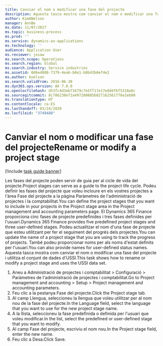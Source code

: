 ```yaml
---
title: Canviar el nom o modificar una fase del projecte
description: Aquesta tasca mostra com canviar el nom o modificar una fase del projecte.
author: KimANelson
manager: AnnBe
ms.date: 11/07/2017
ms.topic: business-process
ms.prod: ''
ms.service: dynamics-ax-applications
ms.technology: ''
audience: Application User
ms.reviewer: josaw
ms.search.scope: Operations
ms.search.region: Global
ms.search.industry: Service industries
ms.assetid: 0d6e4888-7379-4ea6-b0e1-b8b43b0ef4e2
ms.author: knelson
ms.search.validFrom: 2016-06-30
ms.dyn365.ops.version: AX 7.0.0
ms.openlocfilehash: d53fc4d3eb71679c7e5ff17e17e8d4f6f5318a8c
ms.sourcegitcommit: 8c786230ef2a497280885b827162561776e2eb00
ms.translationtype: HT
ms.contentlocale: ca-ES
ms.lasthandoff: 03/24/2020
ms.locfileid: "3749488"
---
```

# <a name="rename-or-modify-a-project-stage"></a><span data-ttu-id="7ada1-103">Canviar el nom o modificar una fase del projecte</span><span class="sxs-lookup"><span data-stu-id="7ada1-103">Rename or modify a project stage</span></span>

[!include [task guide banner](../../includes/task-guide-banner.md)]

<span data-ttu-id="7ada1-104">Les fases del projecte poden servir de guia per al cicle de vida del projecte.</span><span class="sxs-lookup"><span data-stu-id="7ada1-104">Project stages can serve as a guide to the project life cycle.</span></span> <span data-ttu-id="7ada1-105">Podeu definir les fases del projecte que voleu incloure en els vostres projectes a l'àrea Fase del projecte a la pàgina Paràmetres de l'administració de projectes i la comptabilitat.</span><span class="sxs-lookup"><span data-stu-id="7ada1-105">You can define the project stages that you want to include in your projects in the Project stage area in the Project management and accounting parameters page.</span></span> <span data-ttu-id="7ada1-106">El Dynamics 365 Finance proporciona cinc fases de projecte predefinides i tres fases definides per l'usuari.</span><span class="sxs-lookup"><span data-stu-id="7ada1-106">Dynamics 365 Finance provides five predefined project stages and three user-defined stages.</span></span> <span data-ttu-id="7ada1-107">Podeu actualitzar el nom d'una fase de projecte que esteu utilitzant per fer el seguiment del progrés dels projectes.</span><span class="sxs-lookup"><span data-stu-id="7ada1-107">You can update the name of a project stage that you are using to track the progress of projects.</span></span> <span data-ttu-id="7ada1-108">També podeu proporcionar noms per als noms d'estat definits per l'usuari.</span><span class="sxs-lookup"><span data-stu-id="7ada1-108">You can also provide names for user-defined status names.</span></span> <span data-ttu-id="7ada1-109">Aquesta tasca mostra com canviar el nom o modificar una fase del projecte i utilitza el conjunt de dades d'USSI.</span><span class="sxs-lookup"><span data-stu-id="7ada1-109">This task shows how to rename or modify a project stage and uses the USSI data set.</span></span>

1. <span data-ttu-id="7ada1-110">Aneu a Administració de projectes i comptabilitat > Configuració > Paràmetres de l'administració de projectes i comptabilitat.</span><span class="sxs-lookup"><span data-stu-id="7ada1-110">Go to Project management and accounting > Setup > Project management and accounting parameters.</span></span>
2. <span data-ttu-id="7ada1-111">Feu clic a la pestanya Fase del projecte.</span><span class="sxs-lookup"><span data-stu-id="7ada1-111">Click the Project stage tab.</span></span>
3. <span data-ttu-id="7ada1-112">Al camp Llengua, seleccioneu la llengua que voleu utilitzar per al nom nou de la fase del projecte.</span><span class="sxs-lookup"><span data-stu-id="7ada1-112">In the Language field, select the language that you want to use for the new project stage name.</span></span>
4. <span data-ttu-id="7ada1-113">A la llista, seleccioneu la fase predefinida o definida per l'usuari que voleu modificar.</span><span class="sxs-lookup"><span data-stu-id="7ada1-113">In the list, select the predefined or user-defined stage that you want to modify.</span></span> 
5. <span data-ttu-id="7ada1-114">Al camp Fase del projecte, escriviu el nom nou.</span><span class="sxs-lookup"><span data-stu-id="7ada1-114">In the Project stage field, enter the new name.</span></span>
6. <span data-ttu-id="7ada1-115">Feu clic a Desa.</span><span class="sxs-lookup"><span data-stu-id="7ada1-115">Click Save.</span></span>
